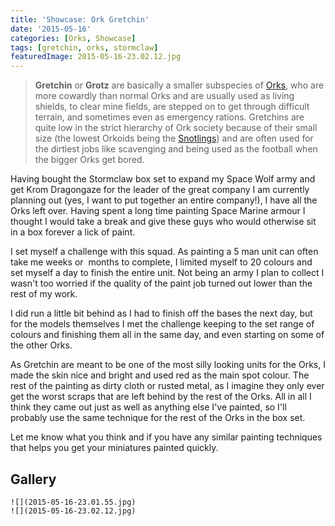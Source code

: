 ```yaml
---
title: 'Showcase: Ork Gretchin'
date: '2015-05-16'
categories: [Orks, Showcase]
tags: [gretchin, orks, stormclaw]
featuredImage: 2015-05-16-23.02.12.jpg
---
```


> **Gretchin** or **Grotz** are basically a smaller subspecies of [Orks](http://warhammer40k.wikia.com/wiki/Ork 'Ork'), who are more cowardly than normal Orks and are usually used as living shields, to clear mine fields, are stepped on to get through difficult terrain, and sometimes even as emergency rations. Gretchins are quite low in the strict hierarchy of Ork society because of their small size (the lowest Orkoids being the [Snotlings](http://warhammer40k.wikia.com/wiki/Snotling 'Snotling')) and are often used for the dirtiest jobs like scavenging and being used as the football when the bigger Orks get bored.

Having bought the Stormclaw box set to expand my Space Wolf army and get Krom Dragongaze for the leader of the great company I am currently planning out (yes, I want to put together an entire company!), I have all the Orks left over. Having spent a long time painting Space Marine armour I thought I would take a break and give these guys who would otherwise sit in a box forever a lick of paint.

I set myself a challenge with this squad. As painting a 5 man unit can often take me weeks or  months to complete, I limited myself to 20 colours and set myself a day to finish the entire unit. Not being an army I plan to collect I wasn't too worried if the quality of the paint job turned out lower than the rest of my work.

I did run a little bit behind as I had to finish off the bases the next day, but for the models themselves I met the challenge keeping to the set range of colours and finishing them all in the same day, and even starting on some of the other Orks.

As Gretchin are meant to be one of the most silly looking units for the Orks, I made the skin nice and bright and used red as the main spot colour. The rest of the painting as dirty cloth or rusted metal, as I imagine they only ever get the worst scraps that are left behind by the rest of the Orks. All in all I think they came out just as well as anything else I've painted, so I'll probably use the same technique for the rest of the Orks in the box set.

Let me know what you think and if you have any similar painting techniques that helps you get your miniatures painted quickly.

## Gallery

```grid|2
![](2015-05-16-23.01.55.jpg)
![](2015-05-16-23.02.12.jpg)
```
